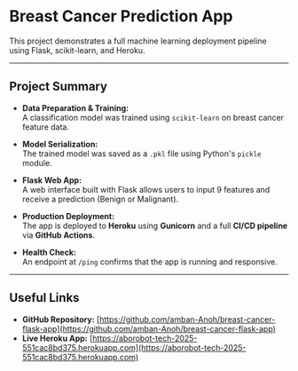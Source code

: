 # Breast Cancer Prediction App

This project demonstrates a full machine learning deployment pipeline using Flask, scikit-learn, and Heroku.

---

## Project Summary

- **Data Preparation & Training:**  
  A classification model was trained using `scikit-learn` on breast cancer feature data.

- **Model Serialization:**  
  The trained model was saved as a `.pkl` file using Python's `pickle` module.

- **Flask Web App:**  
  A web interface built with Flask allows users to input 9 features and receive a prediction (Benign or Malignant).

- **Production Deployment:**  
  The app is deployed to **Heroku** using **Gunicorn** and a full **CI/CD pipeline** via **GitHub Actions**.

- **Health Check:**  
  An endpoint at `/ping` confirms that the app is running and responsive.

---

## Useful Links

- **GitHub Repository:** [https://github.com/amban-Anoh/breast-cancer-flask-app](https://github.com/amban-Anoh/breast-cancer-flask-app)
- **Live Heroku App:** [https://aborobot-tech-2025-551cac8bd375.herokuapp.com](https://aborobot-tech-2025-551cac8bd375.herokuapp.com)

